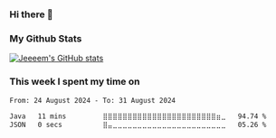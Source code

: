 ### Hi there 👋

<!--
- 🌱 I’m currently improving my DSA and learning Typescript
-->

<!--
### This week I spent my time on
[![jeeeem's wakatime stats](https://github-readme-stats.vercel.app/api/wakatime?username=jeeeem&layout=compact)](https://github.com/anuraghazra/github-readme-stats)
-->

<!--
### Most Used Languages
![Top Langs](https://github-readme-stats.vercel.app/api/top-langs/?username=jeeeem&layout=compact&exclude_repo=nvim,dotfiles&langs_count=8)
-->

### My Github Stats
[![Jeeeem's GitHub stats](https://github-readme-stats.vercel.app/api?username=jeeeem&count_private=true&show_icons=true&theme=vue)](https://github.com/jeeeem/github-readme-stats)

### This week I spent my time on
<!--START_SECTION:waka-->

```txt
From: 24 August 2024 - To: 31 August 2024

Java   11 mins         ⣿⣿⣿⣿⣿⣿⣿⣿⣿⣿⣿⣿⣿⣿⣿⣿⣿⣿⣿⣿⣿⣿⣿⣶⣀   94.74 %
JSON   0 secs          ⣿⣤⣀⣀⣀⣀⣀⣀⣀⣀⣀⣀⣀⣀⣀⣀⣀⣀⣀⣀⣀⣀⣀⣀⣀   05.26 %
```

<!--END_SECTION:waka-->

<!--
**jeeeem/jeeeem** is a ✨ _special_ ✨ repository because its `README.md` (this file) appears on your GitHub profile.

Here are some ideas to get you started:

- 🔭 I’m currently working on ...
- 🌱 I’m currently learning ...
- 👯 I’m looking to collaborate on ...
- 🤔 I’m looking for help with ...
- 💬 Ask me about ...
- 📫 How to reach me: ...
- 😄 Pronouns: ...
- ⚡ Fun fact: ...
-->

